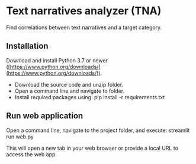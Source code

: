 # Text narratives analyzer (TNA)

Find correlations between text narratives and a target category.

## Installation
Download and install Python 3.7 or newer ([https://www.python.org/downloads/](https://www.python.org/downloads/)).

- Download the source code and unzip folder.
- Open a command line and navigate to folder.
- Install required packages using:
    pip install -r requirements.txt

## Run web application
Open a command line, navigate to the project folder, and execute:
    streamlit run web.py
    
This will open a new tab in your web browser or provide a local URL to access the web app.

